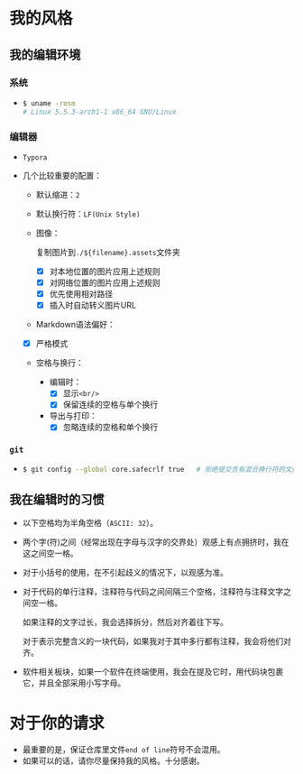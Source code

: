 # 我的风格

## 我的编辑环境

### 系统

- ```bash
  $ uname -rosm
  # Linux 5.5.3-arch1-1 x86_64 GNU/Linux
  ```

### 编辑器

- `Typora`

- 几个比较重要的配置：

  - 默认缩进：`2`

  - 默认换行符：`LF(Unix Style)`

  - 图像：

    复制图片到`./${filename}.assets`文件夹

    - [x] 对本地位置的图片应用上述规则
    - [x] 对网络位置的图片应用上述规则
    - [x] 优先使用相对路径
    - [x] 插入时自动转义图片URL
  
  - Markdown语法偏好：
    
  - [x] 严格模式
    
  - 空格与换行：
  
    - 编辑时：
      - [x] 显示`<br/>`
      - [x] 保留连续的空格与单个换行
  
    - 导出与打印：
      - [x] 忽略连续的空格和单个换行

### `git`

- ```bash
  $ git config --global core.safecrlf true   # 拒绝提交含有混合换行符的文件
  ```

## 我在编辑时的习惯

- 以下空格均为半角空格（`ASCII: 32`）。

- 两个字(符)之间（经常出现在字母与汉字的交界处）观感上有点拥挤时，我在这之间空一格。

- 对于小括号的使用，在不引起歧义的情况下，以观感为准。

- 对于代码的单行注释，注释符与代码之间间隔三个空格，注释符与注释文字之间空一格。

  如果注释的文字过长，我会选择拆分，然后对齐着往下写。

  对于表示完整含义的一块代码，如果我对于其中多行都有注释，我会将他们对齐。

- 软件相关板块，如果一个软件在终端使用，我会在提及它时，用代码块包裹它，并且全部采用小写字母。

# 对于你的请求

- 最重要的是，保证仓库里文件`end of line`符号不会混用。
- 如果可以的话，请你尽量保持我的风格。十分感谢。